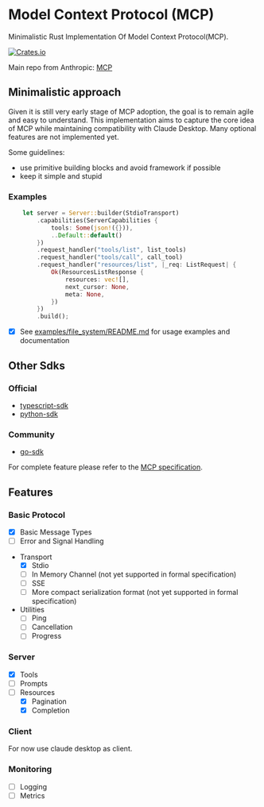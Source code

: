 # Model Context Protocol (MCP)
Minimalistic Rust Implementation Of Model Context Protocol(MCP).


[![Crates.io](https://img.shields.io/crates/v/mcp-sdk)](https://crates.io/crates/mcp-sdk)


Main repo from Anthropic: [MCP](https://github.com/modelcontextprotocol)

## Minimalistic approach
Given it is still very early stage of MCP adoption, the goal is to remain agile and easy to understand.
This implementation aims to capture the core idea of MCP while maintaining compatibility with Claude Desktop.
Many optional features are not implemented yet.

Some guidelines:
- use primitive building blocks and avoid framework if possible
- keep it simple and stupid
### Examples
```rust
    let server = Server::builder(StdioTransport)
        .capabilities(ServerCapabilities {
            tools: Some(json!({})),
            ..Default::default()
        })
        .request_handler("tools/list", list_tools)
        .request_handler("tools/call", call_tool)
        .request_handler("resources/list", |_req: ListRequest| {
            Ok(ResourcesListResponse {
                resources: vec![],
                next_cursor: None,
                meta: None,
            })
        })
        .build();
```
- [x] See [examples/file_system/README.md](examples/file_system/README.md) for usage examples and documentation
## Other Sdks

### Official
- [typescript-sdk](https://github.com/modelcontextprotocol/typescript-sdk)
- [python-sdk](https://github.com/modelcontextprotocol/python-sdk)

### Community
- [go-sdk](https://github.com/mark3labs/mcp-go)

For complete feature please refer to the [MCP specification](https://spec.modelcontextprotocol.io/).
## Features
### Basic Protocol
- [x] Basic Message Types
- [ ] Error and Signal Handling
- Transport
    - [x] Stdio
    - [ ] In Memory Channel (not yet supported in formal specification)
    - [ ] SSE
    - [ ] More compact serialization format (not yet supported in formal specification)
- Utilities 
    - [ ] Ping
    - [ ] Cancellation
    - [ ] Progress
### Server
- [x] Tools
- [ ] Prompts
- [ ] Resources
    - [x] Pagination
    - [x] Completion
### Client
For now use claude desktop as client.

### Monitoring
- [ ] Logging
- [ ] Metrics
